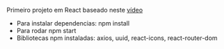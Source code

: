 Primeiro projeto em React baseado neste [vídeo](https://www.youtube.com/watch?v=ErjWNvP6mko)

- Para instalar dependencias: npm install
- Para rodar npm start
- Bibliotecas npm instaladas: axios, uuid, react-icons, react-router-dom
